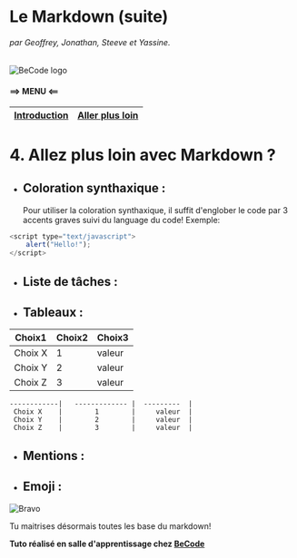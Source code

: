 # Le Markdown  (suite)
###### par Geoffrey, Jonathan, Steeve et Yassine.  
![BeCode logo](https://www.becode.org/register/assets/images/logo_Becode.png)

#### ==> MENU <==  
[Introduction](https://github.com/Steeve1301/exercice-markdown/blob/master/what-is-markdown.md) | [Aller plus loin](https://github.com/Steeve1301/exercice-markdown/blob/master/continue-with-markdown.md)
---------------------- | ----------------------

 # 4. Allez plus loin avec Markdown ?

* ## Coloration synthaxique :

     Pour utiliser la coloration synthaxique, il suffit d'englober le code par 3 accents graves  suivi du language du code! Exemple:

``` javascript 
<script type="text/javascript">
    alert("Hello!");
</script>
```
* ## Liste de tâches :

* ## Tableaux :

 Choix1     |     Choix2      |   Choix3    |
------------|   ------------- |  ---------  |
 Choix X    |        1        |     valeur  |
 Choix Y    |        2        |     valeur  |
 Choix Z    |        3        |     valeur  |

``` Choix1     |     Choix2      |   Choix3    |
------------|   ------------- |  ---------  |
 Choix X    |        1        |     valeur  |
 Choix Y    |        2        |     valeur  |
 Choix Z    |        3        |     valeur  |
 ```


* ## Mentions :

* ## Emoji :


![Bravo](https://media3.giphy.com/media/ytTYwIlbD1FBu/giphy.gif)

Tu maitrises désormais toutes les base du markdown!

**Tuto réalisé en salle d'apprentissage chez [BeCode](https://www.becode.org/)**
